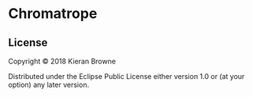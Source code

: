 # Chromatrope

## License

Copyright © 2018 Kieran Browne

Distributed under the Eclipse Public License either version 1.0 or (at
your option) any later version.
